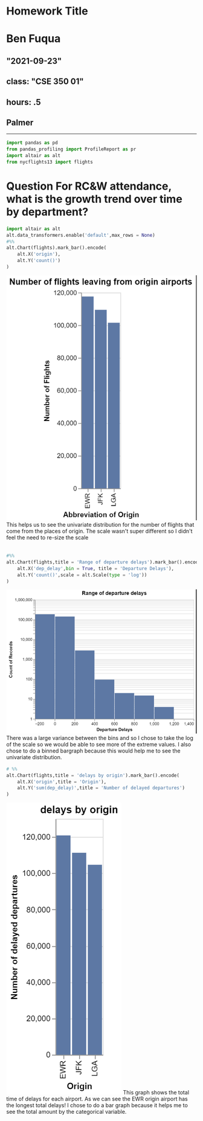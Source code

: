 # Homework Title
# Ben Fuqua
## "2021-09-23"
## class: "CSE 350 01"
## hours: .5 
## Palmer
----------------------------------------



```python
import pandas as pd 
from pandas_profiling import ProfileReport as pr 
import altair as alt 
from nycflights13 import flights

```

# Question For RC&W attendance, what is the growth trend over time by department?


```python
import altair as alt
alt.data_transformers.enable('default',max_rows = None)
#%%
alt.Chart(flights).mark_bar().encode(
    alt.X('origin'),
    alt.Y('count()')
)
```
![](num_flights.PNG)
This helps us to see the univariate distribution for the number of flights that come from the places of origin. The scale wasn't super different so I didn't feel the need to re-size the scale
```python

#%%
alt.Chart(flights,title = 'Range of departure delays').mark_bar().encode(
    alt.X('dep_delay',bin = True, title = 'Departure Delays'),
    alt.Y('count()',scale = alt.Scale(type = 'log'))
)
```
![](delay.PNG)
There was a large variance between the bins and so I chose to take the log of the scale so we would be able to see more of the extreme values. I also chose to do a binned bargraph because this would help me to see the univariate distribution.
```python
# %%
alt.Chart(flights,title = 'delays by origin').mark_bar().encode(
    alt.X('origin',title = 'Origin'),
    alt.Y('sum(dep_delay)',title = 'Number of delayed departures')
)
```  
![](bivariate.PNG)
This graph shows the total time of delays for each airport. As we can see the EWR origin airport has the longest total delays! I chose to do a bar graph because it helps me to see the total amount by the categorical variable. 

